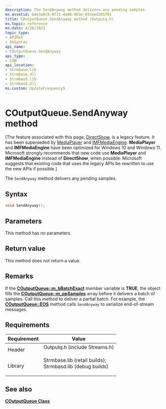 ```yaml
---
description: The SendAnyway method delivers any pending samples.
ms.assetid: b4e3a0c6-0f72-4a00-963e-65ceed265f01
title: COutputQueue.SendAnyway method (Outputq.h)
ms.topic: reference
ms.date: 4/26/2023
topic_type: 
- APIRef
- kbSyntax
api_name: 
- COutputQueue.SendAnyway
api_type: 
- COM
api_location: 
- Strmbase.lib
- Strmbase.dll
- Strmbasd.lib
- Strmbasd.dll
ms.custom: UpdateFrequency5
---
```


# COutputQueue.SendAnyway method

\[The feature associated with this page, [DirectShow](/windows/win32/directshow/directshow), is a legacy feature. It has been superseded by [MediaPlayer](/uwp/api/Windows.Media.Playback.MediaPlayer) and [IMFMediaEngine](/windows/win32/api/mfmediaengine/nn-mfmediaengine-imfmediaengine). **MediaPlayer** and **IMFMediaEngine** have been optimized for Windows 10 and Windows 11. Microsoft strongly recommends that new code use **MediaPlayer** and **IMFMediaEngine** instead of **DirectShow**, when possible. Microsoft suggests that existing code that uses the legacy APIs be rewritten to use the new APIs if possible.\]

The `SendAnyway` method delivers any pending samples.

## Syntax


```C++
void SendAnyway();
```



## Parameters

This method has no parameters.

## Return value

This method does not return a value.

## Remarks

If the [**COutputQueue::m\_bBatchExact**](coutputqueue-m-bbatchexact.md) member variable is **TRUE**, the object fills the [**COutputQueue::m\_ppSamples**](coutputqueue-m-ppsamples.md) array before it delivers a batch of samples. Call this method to deliver a partial batch. For example, the [**COutputQueue::EOS**](coutputqueue-eos.md) method calls `SendAnyway` to serialize end-of-stream messages.

## Requirements



| Requirement | Value |
|--------------------|--------------------------------------------------------------------------------------------------------------------------------------------------------------------------------------------|
| Header<br/>  | <dl> <dt>Outputq.h (include Streams.h)</dt> </dl>                                                                                   |
| Library<br/> | <dl> <dt>Strmbase.lib (retail builds); </dt> <dt>Strmbasd.lib (debug builds)</dt> </dl> |



## See also

<dl> <dt>

[**COutputQueue Class**](coutputqueue.md)
</dt> </dl>

 

 




